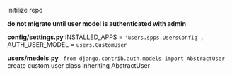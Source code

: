 initilize repo

**do not migrate until user model is authenticated with admin**

**config/settings.py**
INSTALLED_APPS = ```'users.spps.UsersConfig',```
AUTH_USER_MODEL = ```users.CustomUser```

**users/medels.py**
``` from django.contrib.auth.models import AbstractUser```
create custom user class inheriting AbstractUser
